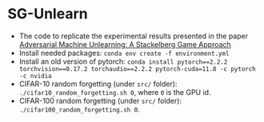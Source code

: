 # SG-Unlearn
* The code to replicate the experimental results presented in the paper [Adversarial Machine Unlearning: A Stackelberg Game Approach](https://openreview.net/forum?id=iQIQT88prm&referrer=%5BAuthor%20Console%5D(%2Fgroup%3Fid%3DICLR.cc%2F2024%2FConference%2FAuthors%23your-submissions))
* Install needed packages: `conda env create -f environment.yml`
* Install an old version of pytorch: `conda install pytorch==2.2.2 torchvision==0.17.2 torchaudio==2.2.2 pytorch-cuda=11.8 -c pytorch -c nvidia`
* CIFAR-10 random forgetting (under `src/` folder): `./cifar10_random_forgetting.sh 0`, where `0` is the GPU id. 
* CIFAR-100 random forgetting (under `src/` folder): `./cifar100_random_forgetting.sh 0`.
